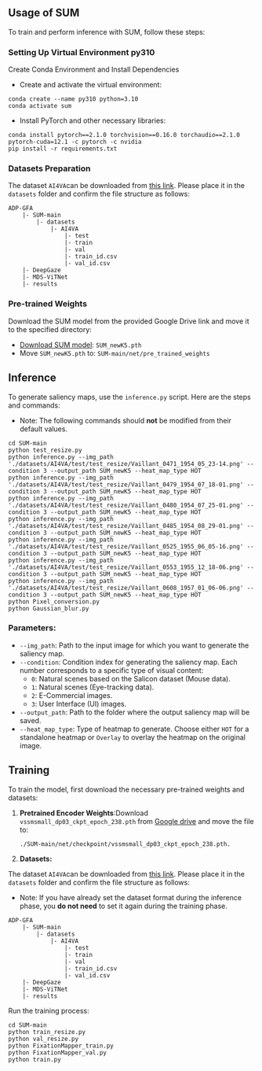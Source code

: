## Usage of SUM
To train and perform inference with SUM, follow these steps:

### Setting Up Virtual Environment py310

Create Conda Environment and Install Dependencies
- Create and activate the virtual environment:

```
conda create --name py310 python=3.10
conda activate sum
```
- Install PyTorch and other necessary libraries:
```
conda install pytorch==2.1.0 torchvision==0.16.0 torchaudio==2.1.0 pytorch-cuda=12.1 -c pytorch -c nvidia
pip install -r requirements.txt
```
### Datasets Preparation
The dataset `AI4VA`can be downloaded from [this link](https://drive.google.com/drive/folders/1_DCOJf0ist3twchYmQBRd_ASUwdqPiRP). Please place it in the `datasets` folder and confirm the file structure as follows:
```
ADP-GFA
    |- SUM-main
        |- datasets
            |- AI4VA
                |- test
                |- train
                |- val
                |- train_id.csv
                |- val_id.csv
    |- DeepGaze
    |- MDS-ViTNet
    |- results
```
### Pre-trained Weights

Download the SUM model from the provided Google Drive link and move it to the specified directory:

- [Download SUM model](https://drive.google.com/drive/folders/1_DCOJf0ist3twchYmQBRd_ASUwdqPiRP): `SUM_newK5.pth`
- Move `SUM_newK5.pth` to: `SUM-main/net/pre_trained_weights`

## Inference
To generate saliency maps, use the `inference.py` script. Here are the steps and commands:
- Note: The following commands should **not** be modified from their default values.

```
cd SUM-main
python test_resize.py
python inference.py --img_path './datasets/AI4VA/test/test_resize/Vaillant_0471_1954_05_23-14.png' --condition 3 --output_path SUM_newK5 --heat_map_type HOT
python inference.py --img_path './datasets/AI4VA/test/test_resize/Vaillant_0479_1954_07_18-01.png' --condition 3 --output_path SUM_newK5 --heat_map_type HOT
python inference.py --img_path './datasets/AI4VA/test/test_resize/Vaillant_0480_1954_07_25-01.png' --condition 3 --output_path SUM_newK5 --heat_map_type HOT
python inference.py --img_path './datasets/AI4VA/test/test_resize/Vaillant_0485_1954_08_29-01.png' --condition 3 --output_path SUM_newK5 --heat_map_type HOT
python inference.py --img_path './datasets/AI4VA/test/test_resize/Vaillant_0525_1955_06_05-16.png' --condition 3 --output_path SUM_newK5 --heat_map_type HOT
python inference.py --img_path './datasets/AI4VA/test/test_resize/Vaillant_0553_1955_12_18-06.png' --condition 3 --output_path SUM_newK5 --heat_map_type HOT
python inference.py --img_path './datasets/AI4VA/test/test_resize/Vaillant_0608_1957_01_06-06.png' --condition 3 --output_path SUM_newK5 --heat_map_type HOT
python Pixel_conversion.py
python Gaussian_blur.py
```
### Parameters:

- `--img_path`: Path to the input image for which you want to generate the saliency map.
- `--condition`: Condition index for generating the saliency map. Each number corresponds to a specific type of visual content:
  - `0`: Natural scenes based on the Salicon dataset (Mouse data).
  - `1`: Natural scenes (Eye-tracking data).
  - `2`: E-Commercial images.
  - `3`: User Interface (UI) images.
- `--output_path`: Path to the folder where the output saliency map will be saved.
- `--heat_map_type`: Type of heatmap to generate. Choose either `HOT` for a standalone heatmap or `Overlay` to overlay the heatmap on the original image.

## Training

To train the model, first download the necessary pre-trained weights and datasets:
1. **Pretrained Encoder Weights**:Download `vssmsmall_dp03_ckpt_epoch_238.pth` from [Google drive](https://drive.google.com/drive/folders/1_DCOJf0ist3twchYmQBRd_ASUwdqPiRP) and move the file to:

    `./SUM-main/net/checkpoint/vssmsmall_dp03_ckpt_epoch_238.pth.`
3. **Datasets:**

The dataset `AI4VA`can be downloaded from [this link](https://drive.google.com/drive/folders/1_DCOJf0ist3twchYmQBRd_ASUwdqPiRP). Please place it in the `datasets` folder and confirm the file structure as follows:
- Note: If you have already set the dataset format during the inference phase, you **do not need** to set it again during the training phase.

```
ADP-GFA
    |- SUM-main
        |- datasets
            |- AI4VA
                |- test
                |- train
                |- val
                |- train_id.csv
                |- val_id.csv
    |- DeepGaze
    |- MDS-ViTNet
    |- results
```

Run the training process:
```
cd SUM-main
python train_resize.py
python val_resize.py
python FixationMapper_train.py
python FixationMapper_val.py
python train.py
```
